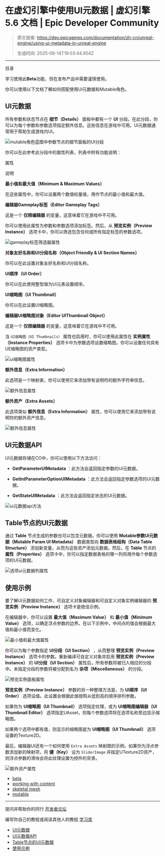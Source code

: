 # 在虚幻引擎中使用UI元数据 | 虚幻引擎 5.6 文档 | Epic Developer Community

> 原文链接: https://dev.epicgames.com/documentation/zh-cn/unreal-engine/using-ui-metadata-in-unreal-engine
> 
> 生成时间: 2025-06-14T19:03:44.954Z

---

目录

学习使用此**Beta**功能，但在发布产品中需要谨慎使用。

你可以使用以下文档了解如何搭配使用UI元数据和Mutable角色。

## UI元数据

所有参数和状态节点在 **细节（Details）** 面板中都有一个 **UI** 分段。在此分段，你可以为每个参数和参数选项指定额外信息。这些信息在游戏中可用。UI元数据通常用于帮助生成游戏内UI。

![mutable角色蓝图中参数节点的细节面板的UI分段](https://d1iv7db44yhgxn.cloudfront.net/documentation/images/69da7535-d1e7-400e-b3f5-f83036f82352/image_0.png)

你可以在此参考此分段中的属性列表，列表中附有功能说明：

属性

说明

**最小值和最大值（Minimum & Maximum Values）**

在这些属性中，你可以设置两个数值标量值，用作节点的最小值和最大值。

**编辑器Gameplay标签（Editor Gameplay Tags）**

这是一个 **仅限编辑器** 的变量，这意味着它在游戏中不可用。

你可以使用此属性为参数和参数选项添加标签。然后，从 **预览实例（Preview Instance）** 选项卡中，你可以筛选包含任何或所有指定标签的参数选项。

![gameplay标签筛选器属性](https://d1iv7db44yhgxn.cloudfront.net/documentation/images/33d97508-a015-4692-b48b-5b1a654f470f/image_1.png)

**对象友好名称和UI分段名称（Object Friendly & UI Section Names）**

你可以在此设置对象友好名称和UI分段名称。

**UI顺序（UI Order）**

你可以在此使用整型值为UI元素设置顺序。

**UI缩略图（UI Thumbnail）**

你可以在此设置UI缩略图。

**编辑器UI缩略图对象（Editor UIThumbnail Object）**

这是一个 **仅限编辑器** 的变量，这意味着它在游戏中不可用。

当 `UI缩略图（UI Thumbnails）` 属性也启用时，你可以使用此属性在 **实例属性（Instance Properties）** 选项卡中为参数选项设置缩略图。你可以设置任何具有UE缩略图的资产类型。

![ui缩略图属性](https://d1iv7db44yhgxn.cloudfront.net/documentation/images/a9cdb3c8-9457-4d11-9cbe-ea7e51842edc/image_2.png)

**额外信息（Extra Information）**

此选项是一个映射表，你可以使用它来添加带有说明符的额外字符串信息。

![额外信息属性](https://d1iv7db44yhgxn.cloudfront.net/documentation/images/5e3dbfc4-fda9-4c97-97fb-3241a3393155/image_3.png)

**额外资产（Extra Assets）**

此选项类似 **额外信息（Extra Information）** 属性，你可以使用它来添加带有说明符的额外资产信息。

![额外信息属性](https://d1iv7db44yhgxn.cloudfront.net/documentation/images/17c7c520-9e19-4420-a076-38e60274d9e7/image_4.png)

## UI元数据API

UI元数据存储在CO中，你可以使用以下方法访问：

-   **GetParameterUIMetadata** ：此方法会返回指定参数的UI元数据。
    
-   **GetIntParameterOptionUIMetadata** ：此方法会返回指定参数选项的UI元数据。
    
-   **GetStateUIMetadata** ：此方法会返回指定状态的UI元数据。
    

![ui元数据api方法](https://d1iv7db44yhgxn.cloudfront.net/documentation/images/d5ee5fca-1c75-430a-94e0-423016daefdb/image_5.png)

## Table节点的UI元数据

通过 **Table** 节点生成的参数也可以包含元数据。你可以使用 **Mutable参数UI元数据（Mutable Param UI Metadata）** 数据类型向 **数据表格结构（Data Table Structure）** 添加新变量，从而为这些资产添加元数据。然后，在 **Table** 节点的 **属性（Properties）** 选项卡中，你可以指定数据表格的哪一列将用作每个参数选项的UI元数据。

![选项ui元数据列属性](https://d1iv7db44yhgxn.cloudfront.net/documentation/images/679e5710-cccf-47a6-a03c-ce3b383927ba/image_6.png)

## 使用示例

要了解UI元数据如何工作，可自定义对象编辑器和可自定义对象实例编辑器的 **预览实例（Preview Instance）** 选项卡是绝佳示例。

在编辑器中，你可以设置 **最大值（Maximum Value）** 和 **最小值（Minimum Value）** 选项，以确定浮点参数的边界。在以下示例中，中间点的值会根据最大值和最小值而变化。

![最小值和最大值属性](https://d1iv7db44yhgxn.cloudfront.net/documentation/images/3bb7c244-ec58-40ce-8f29-2d9830899452/image_7.png)

你可以为每个参数指定 **UI分段（UI Section）** ，从而整理 **预览实例（Preview Instance）** 选项卡的参数。重新编译可自定义对象并启用 **预览实例（Preview Instance）** 的 **UI分段（UI Section）** 属性后，所有参数将被归入相应的分段中。未指定分段的参数将被分配到名为 **杂项（Miscellaneous）** 的分段。

![预览实例面板属性](https://d1iv7db44yhgxn.cloudfront.net/documentation/images/77c6e5ed-31af-423d-aa3e-ce49939d6ecc/image_8.png)

**预览实例（Preview Instance）** 参数的另一种整理方法是，为 **UI顺序（UI Order）** 选项设值。此设置会根据此值按照从低到高的顺序排列参数。

如果你为 **UI缩略图（UI Thumbnail）** 选项指定纹理，或为 **UI缩略图编辑器（UI Thumbnail Editor）** 选项指定UAsset，则每个参数选项将在选项名称旁边显示缩略图。

如果两个选项中都有值，则显示的缩略图是为 **UI缩略图（UI Thumbnail）** 选项设置的Texture2D。

最后，编辑器UI还有一个如何使用 `Extra Assets` 映射图的示例。如果你为浮点参数添加新的映射项，将 **键（Key）** 设为 `SliderImage` 并指定UTexture2D资产，则浮点参数的滑块会将此纹理设置为控件的背景。

![额外资产属性](https://d1iv7db44yhgxn.cloudfront.net/documentation/images/1aeac003-b7b6-4740-a6ac-28d905ec5cc0/image_9.png)

-   [beta](https://dev.epicgames.com/community/search?query=beta)
-   [working with content](https://dev.epicgames.com/community/search?query=working%20with%20content)
-   [skeletal mesh](https://dev.epicgames.com/community/search?query=skeletal%20mesh)
-   [mutable](https://dev.epicgames.com/community/search?query=mutable)

* * *

提问并帮助你的同行 [开发者论坛](https://forums.unrealengine.com/categories?tag=unreal-engine)

编写你自己的教程或阅读其他人的教程 [学习库](https://dev.epicgames.com/community/unreal-engine/learning)

-   [UI元数据](/documentation/zh-cn/unreal-engine/using-ui-metadata-in-unreal-engine#ui%E5%85%83%E6%95%B0%E6%8D%AE)
-   [UI元数据API](/documentation/zh-cn/unreal-engine/using-ui-metadata-in-unreal-engine#ui%E5%85%83%E6%95%B0%E6%8D%AEapi)
-   [Table节点的UI元数据](/documentation/zh-cn/unreal-engine/using-ui-metadata-in-unreal-engine#table%E8%8A%82%E7%82%B9%E7%9A%84ui%E5%85%83%E6%95%B0%E6%8D%AE)
-   [使用示例](/documentation/zh-cn/unreal-engine/using-ui-metadata-in-unreal-engine#%E4%BD%BF%E7%94%A8%E7%A4%BA%E4%BE%8B)